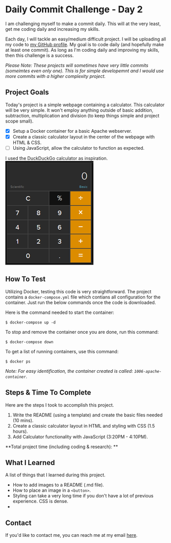 # Daily Commit Challenge - Day 2

I am challenging myself to make a commit daily. This will at the very least, get me coding daily and increasing my skills. 

Each day, I will tackle an easy/medium difficult project. I will be uploading all my code to [my GitHub profile](https://github.com/willbushie). My goal is to code daily (and hopefully make at least one commit). As long as I'm coding daily and improving my skills, then this challenge is a success.

*Please Note: These projects will sometimes have very little commits (someimtes even only one). This is for simple developemnt and I would use more commits with a higher complexity project.*

## Project Goals

Today's project is a simple webpage containing a calculator. This calculator will be very simple. It won't employ anything outside of basic addition, subtraction, multiplication and division (to keep things simple and project scope small). 

- [x] Setup a Docker container for a basic Apache webserver.
- [x] Create a classic calculator layout in the center of the webpage with HTML & CSS.
- [ ] Using JavaScript, allow the calculator to function as expected.

I used the DuckDuckGo calculator as inspiration. 
![Photo of the DuckDuckGo Calculator](resources/inspiration-calc.png)

## How To Test

Utilizing Docker, testing this code is very straightforward. The project contains a `docker-compose.yml` file which contians all configuration for the container. Just run the below commands once the code is downloaded. 

Here is the command needed to start the container:
```
$ docker-compose up -d
```

To stop and remove the container once you are done, run this command:
```
$ docker-compose down
```

To get a list of running containers, use this command: 
```
$ docker ps
```

*Note: For easy identification, the container created is called: `1006-apache-container`.*

## Steps & Time To Complete

Here are the steps I took to accomplish this project. 

1. Write the README (using a template) and create the basic files needed (10 mins).
2. Create a classic calculator layout in HTML and styling with CSS (1.5 hours).
3. Add Calculator functionality with JavaScript (3:20PM - 4:10PM).

**Total project time (including coding & research): **

## What I Learned

A list of things that I learned during this project.

- How to add images to a README (.md file).
- How to place an image in a `<button>`.
- Styling can take a very long time if you don't have a lot of previous experience. CSS is dense.
- 

## Contact

If you'd like to contact me, you can reach me at my email [here](mailto:willbushie@gmail.com).